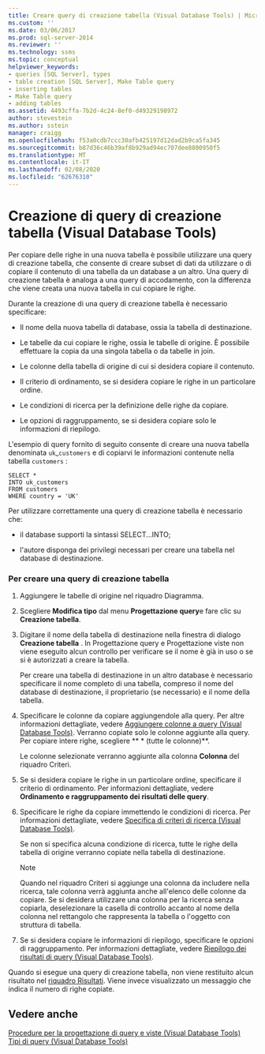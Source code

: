 ```yaml
---
title: Creare query di creazione tabella (Visual Database Tools) | Microsoft Docs
ms.custom: ''
ms.date: 03/06/2017
ms.prod: sql-server-2014
ms.reviewer: ''
ms.technology: ssms
ms.topic: conceptual
helpviewer_keywords:
- queries [SQL Server], types
- table creation [SQL Server], Make Table query
- inserting tables
- Make Table query
- adding tables
ms.assetid: 4493cffa-7b2d-4c24-8ef0-d49329198972
author: stevestein
ms.author: sstein
manager: craigg
ms.openlocfilehash: f53a0cdb7ccc30afb425197d12dad2b9ca5fa345
ms.sourcegitcommit: b87d36c46b39af8b929ad94ec707dee8800950f5
ms.translationtype: MT
ms.contentlocale: it-IT
ms.lasthandoff: 02/08/2020
ms.locfileid: "62676310"
---
```

# <a name="create-make-table-queries-visual-database-tools"></a>Creazione di query di creazione tabella (Visual Database Tools)
  Per copiare delle righe in una nuova tabella è possibile utilizzare una query di creazione tabella, che consente di creare subset di dati da utilizzare o di copiare il contenuto di una tabella da un database a un altro. Una query di creazione tabella è analoga a una query di accodamento, con la differenza che viene creata una nuova tabella in cui copiare le righe.  
  
 Durante la creazione di una query di creazione tabella è necessario specificare:  
  
-   Il nome della nuova tabella di database, ossia la tabella di destinazione.  
  
-   Le tabelle da cui copiare le righe, ossia le tabelle di origine. È possibile effettuare la copia da una singola tabella o da tabelle in join.  
  
-   Le colonne della tabella di origine di cui si desidera copiare il contenuto.  
  
-   Il criterio di ordinamento, se si desidera copiare le righe in un particolare ordine.  
  
-   Le condizioni di ricerca per la definizione delle righe da copiare.  
  
-   Le opzioni di raggruppamento, se si desidera copiare solo le informazioni di riepilogo.  
  
 L'esempio di query fornito di seguito consente di creare una nuova tabella denominata `uk`_`customers` e di copiarvi le informazioni contenute nella tabella `customers` :  
  
```  
SELECT *   
INTO uk_customers  
FROM customers  
WHERE country = 'UK'  
```  
  
 Per utilizzare correttamente una query di creazione tabella è necessario che:  
  
-   il database supporti la sintassi SELECT...INTO;  
  
-   l'autore disponga dei privilegi necessari per creare una tabella nel database di destinazione.  
  
### <a name="to-create-a-make-table-query"></a>Per creare una query di creazione tabella  
  
1.  Aggiungere le tabelle di origine nel riquadro Diagramma.  
  
2.  Scegliere **Modifica tipo** dal menu **Progettazione query**e fare clic su **Creazione tabella**.  
  
3.  Digitare il nome della tabella di destinazione nella finestra di dialogo **Creazione tabella** . In Progettazione query e Progettazione viste non viene eseguito alcun controllo per verificare se il nome è già in uso o se si è autorizzati a creare la tabella.  
  
     Per creare una tabella di destinazione in un altro database è necessario specificare il nome completo di una tabella, compreso il nome del database di destinazione, il proprietario (se necessario) e il nome della tabella.  
  
4.  Specificare le colonne da copiare aggiungendole alla query. Per altre informazioni dettagliate, vedere [Aggiungere colonne a query &#40;Visual Database Tools&#41;](visual-database-tools.md). Verranno copiate solo le colonne aggiunte alla query. Per copiare intere righe, scegliere ** \* (tutte le colonne)**.  
  
     Le colonne selezionate verranno aggiunte alla colonna **Colonna** del riquadro Criteri.  
  
5.  Se si desidera copiare le righe in un particolare ordine, specificare il criterio di ordinamento. Per informazioni dettagliate, vedere **Ordinamento e raggruppamento dei risultati delle query**.  
  
6.  Specificare le righe da copiare immettendo le condizioni di ricerca. Per informazioni dettagliate, vedere [Specifica di criteri di ricerca &#40;Visual Database Tools&#41;](specify-search-criteria-visual-database-tools.md).  
  
     Se non si specifica alcuna condizione di ricerca, tutte le righe della tabella di origine verranno copiate nella tabella di destinazione.  
  
    > [!NOTE]  
    >  Quando nel riquadro Criteri si aggiunge una colonna da includere nella ricerca, tale colonna verrà aggiunta anche all'elenco delle colonne da copiare. Se si desidera utilizzare una colonna per la ricerca senza copiarla, deselezionare la casella di controllo accanto al nome della colonna nel rettangolo che rappresenta la tabella o l'oggetto con struttura di tabella.  
  
7.  Se si desidera copiare le informazioni di riepilogo, specificare le opzioni di raggruppamento. Per informazioni dettagliate, vedere [Riepilogo dei risultati di query &#40;Visual Database Tools&#41;](summarize-query-results-visual-database-tools.md).  
  
 Quando si esegue una query di creazione tabella, non viene restituito alcun risultato nel [riquadro Risultati](results-pane-visual-database-tools.md). Viene invece visualizzato un messaggio che indica il numero di righe copiate.  
  
## <a name="see-also"></a>Vedere anche  
 [Procedure per la progettazione di query e viste &#40;Visual Database Tools&#41;](design-queries-and-views-how-to-topics-visual-database-tools.md)   
 [Tipi di query &#40;Visual Database Tools&#41;](types-of-queries-visual-database-tools.md)  
  
  
